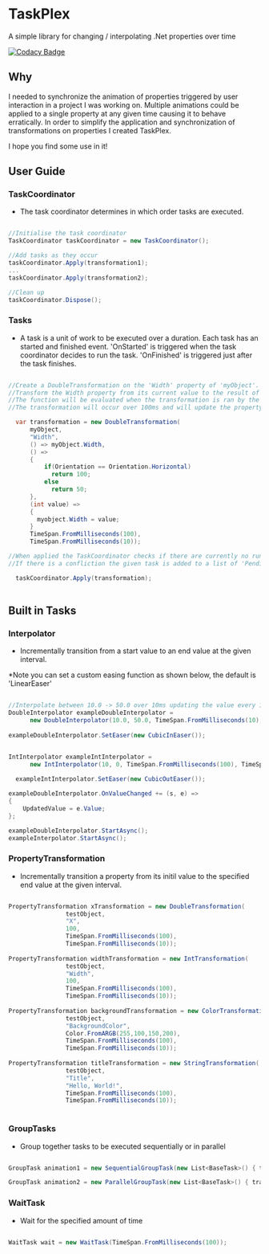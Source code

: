 # TaskPlex
A simple library for changing / interpolating .Net properties over time

[![Codacy Badge](https://api.codacy.com/project/badge/Grade/d25f0cea83384aacada81fa9790679c8)](https://www.codacy.com/manual/Timmoth/AptacodeTaskPlex?utm_source=github.com&amp;utm_medium=referral&amp;utm_content=Timmoth/AptacodeTaskPlex&amp;utm_campaign=Badge_Grade)

## Why
I needed to synchronize the animation of properties triggered by user interaction in a project I was working on. Multiple animations could be applied to a single property at any given time causing it to behave erratically. 
In order to simplify the application and synchronization of transformations on properties I created TaskPlex.

I hope you find some use in it!

## User Guide

### TaskCoordinator


-  The task coordinator determines in which order tasks are executed.

```csharp

//Initialise the task coordinator
TaskCoordinator taskCoordinator = new TaskCoordinator();

//Add tasks as they occur
taskCoordinator.Apply(transformation1);
...
taskCoordinator.Apply(transformation2);

//Clean up
taskCoordinator.Dispose();

```

### Tasks


-  A task is a unit of work to be executed over a duration.
Each task has an started and finished event.
'OnStarted' is triggered when the task coordinator decides to run the task.
'OnFinished' is triggered just after the task finishes.

```csharp

//Create a DoubleTransformation on the 'Width' property of 'myObject'.
//Transform the Width property from its current value to the result of the specified function.
//The function will be evaluated when the transformation is ran by the TaskCoordinator.
//The transformation will occur over 100ms and will update the property every 10ms.

  var transformation = new DoubleTransformation(
      myObject,
      "Width",
      () => myObject.Width,
      () =>
      {
          if(Orientation == Orientation.Horizontal)
            return 100;
          else
            return 50;
      },
      (int value) => 
      {
        myobject.Width = value;
      }
      TimeSpan.FromMilliseconds(100),
      TimeSpan.FromMilliseconds(10));

//When applied the TaskCoordinator checks if there are currently no running tasks which conflict with the given task
//If there is a confliction the given task is added to a list of 'Pending tasks' and executed when there are no coflicts

  taskCoordinator.Apply(transformation);
  
 ```

## Built in Tasks

### Interpolator  


-  Incrementally transition from a start value to an end value at the given interval. 

*Note you can set a custom easing function as shown below, the default is 'LinearEaser'

```csharp

//Interpolate between 10.0 -> 50.0 over 10ms updating the value every 1ms.
DoubleInterpolator exampleDoubleInterpolator = 
      new DoubleInterpolator(10.0, 50.0, TimeSpan.FromMilliseconds(10), TimeSpan.FromMilliseconds(1));
      
exampleDoubleInterpolator.SetEaser(new CubicInEaser());


IntInterpolator exampleIntInterpolator = 
      new IntInterpolator(10, 0, TimeSpan.FromMilliseconds(100), TimeSpan.FromMilliseconds(10));   
      
  exampleIntInterpolator.SetEaser(new CubicOutEaser());

exampleDoubleInterpolator.OnValueChanged += (s, e) =>
{
    UpdatedValue = e.Value;
};

exampleDoubleInterpolator.StartAsync();
exampleInterpolator.StartAsync();

```

### PropertyTransformation


-  Incrementally transition a property from its initil value to the specified end value at the given interval.

```csharp

PropertyTransformation xTransformation = new DoubleTransformation(
                testObject,
                "X",
                100,
                TimeSpan.FromMilliseconds(100),
                TimeSpan.FromMilliseconds(10));
                                
PropertyTransformation widthTransformation = new IntTransformation(
                testObject,
                "Width",
                100,
                TimeSpan.FromMilliseconds(100),
                TimeSpan.FromMilliseconds(10));
                
PropertyTransformation backgroundTransformation = new ColorTransformation(
                testObject,
                "BackgroundColor",
                Color.FromARGB(255,100,150,200),
                TimeSpan.FromMilliseconds(100),
                TimeSpan.FromMilliseconds(10));
                
PropertyTransformation titleTransformation = new StringTransformation(
                testObject,
                "Title",
                "Hello, World!",
                TimeSpan.FromMilliseconds(100),
                TimeSpan.FromMilliseconds(10));
                
```

### GroupTasks


-  Group together tasks to be executed sequentially or in parallel

```csharp

GroupTask animation1 = new SequentialGroupTask(new List<BaseTask>() { transformation1 , wait1, transformation3 });

GroupTask animation2 = new ParallelGroupTask(new List<BaseTask>() { transformation4, transformation5});

```

### WaitTask


-  Wait for the specified amount of time

```csharp

WaitTask wait = new WaitTask(TimeSpan.FromMilliseconds(100));

```
